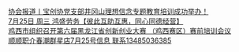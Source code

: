   
[协会报道丨宝创协党支部井冈山理想信念专题教育培训成功举办！](http://www.dianyue.me/archives/573/rpxjr0vn4fw74z01/)  
[7月25日  周三  鸿盛劳务【彼此互助互惠，同心同德经营】](http://www.dianyue.me/archives/987/cl9pmpdamzg5zi80/)  
[鸡西市组织召开第六届黑龙江省创新创业大赛 （鸡西赛区）赛前培训会议](http://www.dianyue.me/archives/092/cdyqfz7jjvdwmq35/)  
[顺顺职介春潮群星店7月25号信息   联系13485036385](http://www.dianyue.me/archives/853/9iaad96pe6obh26t/)
